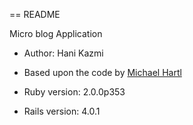 == README

Micro blog Application
* Author: Hani Kazmi
* Based upon the code by [Michael Hartl](http://michaelhartl.com/)

* Ruby version: 2.0.0p353
* Rails version: 4.0.1